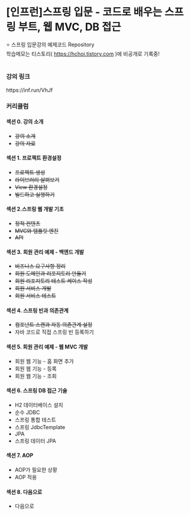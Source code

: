# [인프런]스프링 입문 - 코드로 배우는 스프링 부트, 웹 MVC, DB 접근

⭐️ 스프링 입문강의 예제코드 Repository <br>
학습메모는 티스토리( https://hchoi.tistory.com )에 비공개로 기록중!

#

<h3>강의 링크</h3>
 https://inf.run/VhJf

<h3>커리큘럼</h3>

<h4>섹션 0. 강의 소개</h4> 

- <del>강의 소개</del>
- <del>강의 자료</del>

<h4>섹션 1. 프로젝트 환경설정</h4> 

- <del>프로젝트 생성</del>
- <del>라이브러리 살펴보기</del>
- <del>View 환경설정</del>
- <del>빌드하고 실행하기</del>

<h4>섹션 2.스프링 웹 개발 기초</h4> 

- <del>정적 컨텐츠</del>
- <del>MVC와 템플릿 엔진</del>
- <del>API</del>

<h4>섹션 3. 회원 관리 예제 - 백엔드 개발</h4>

- <del>비즈니스 요구사항 정리</del>
- <del>회원 도메인과 리포지토리 만들기</del>
- <del>회원 리포지토리 테스트 케이스 작성</del>
- <del>회원 서비스 개발</del>
- <del>회원 서비스 테스트</del>

<h4>섹션 4. 스프링 빈과 의존관계</h4>

- <del>컴포넌트 스캔과 자동 의존관계 설정</del>
- 자바 코드로 직접 스프링 빈 등록하기

<h4>섹션 5. 회원 관리 예제 - 웹 MVC 개발</h4>

- 회원 웹 기능 - 홈 화면 추가
- 회원 웹 기능 - 등록
- 회원 웹 기능 - 조회

<h4>섹션 6. 스프링 DB 접근 기술</h4>

- H2 데이터베이스 설치
- 순수 JDBC
- 스프링 통합 테스트
- 스프링 JdbcTemplate
- JPA
- 스프링 데이터 JPA

<h4>섹션 7. AOP</h4>

- AOP가 필요한 상황
- AOP 적용

 <h4>섹션 8. 다음으로</h4>
 
 - 다음으로

